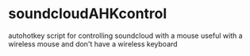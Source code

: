 # soundcloudAHKcontrol
autohotkey script for controlling soundcloud with a mouse
useful with a wireless mouse and don't have a wireless keyboard
